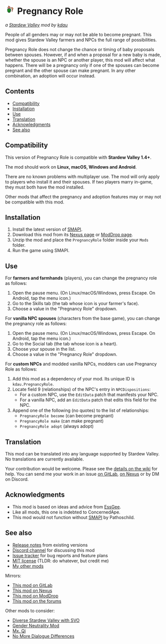 # ![[icon]](promo/icon.png) Pregnancy Role

*a [Stardew Valley](http://stardewvalley.net/) mod by [kdau](https://kdau.gitlab.io)*

People of all genders may or may not be able to become pregnant. This mod gives Stardew Valley farmers and NPCs the full range of possibilities.

Pregnancy Role does not change the chance or timing of baby proposals between spouses. However, if and when a proposal for a new baby is made, whether the spouse is an NPC or another player, this mod will affect what happens. There will be a pregnancy only if one of the spouses can become pregnant and the other spouse can make pregnant. In any other combination, an adoption will occur instead.

## Contents

* [Compatibility](#compatibility)
* [Installation](#installation)
* [Use](#use)
* [Translation](#translation)
* [Acknowledgments](#acknowledgments)
* [See also](#see-also)

## Compatibility

This version of Pregnancy Role is compatible with **Stardew Valley 1.4+**.

The mod should work on **Linux, macOS, Windows and Android**.

There are no known problems with multiplayer use. The mod will only apply to players who install it and their spouses. If two players marry in-game, they must both have the mod installed.

Other mods that affect the pregnancy and adoption features may or may not be compatible with this mod.

## Installation

1. Install the latest version of [SMAPI](https://smapi.io/).
1. Download this mod from its [Nexus page](https://www.nexusmods.com/stardewvalley/mods/5762?tab=files) or [ModDrop page](https://www.moddrop.com/stardew-valley/mods/768494-pregnancy-role).
1. Unzip the mod and place the `PregnancyRole` folder inside your `Mods` folder.
1. Run the game using SMAPI.

## Use

For **farmers and farmhands** (players), you can change the pregnancy role as follows:

1. Open the pause menu. (On Linux/macOS/Windows, press Escape. On Android, tap the menu icon.)
1. Go to the Skills tab (the tab whose icon is your farmer's face).
1. Choose a value in the "Pregnancy Role" dropdown.

For **vanilla NPC spouses** (characters from the base game), you can change the pregnancy role as follows:

1. Open the pause menu. (On Linux/macOS/Windows, press Escape. On Android, tap the menu icon.)
1. Go to the Social tab (the tab whose icon is a heart).
1. Choose your spouse in the list.
1. Choose a value in the "Pregnancy Role" dropdown.

For **custom NPCs** and modded vanilla NPCs, modders can use Pregnancy Role as follows:

1. Add this mod as a dependency of your mod. Its unique ID is `kdau.PregnancyRole`.
1. Locate field 9 (relationships) of the NPC's entry in `NPCDispositions`:
	* For a custom NPC, use the `EditData` patch that manifests your NPC.
	* For a vanilla NPC, add an `EditData` patch that edits this field for the NPC.
1. Append one of the following (no quotes) to the list of relationships:
	* `PregnancyRole become` (can become pregnant)
	* `PregnancyRole make` (can make pregnant)
	* `PregnancyRole adopt` (always adopt)

## Translation

This mod can be translated into any language supported by Stardew Valley. No translations are currently available.

Your contribution would be welcome. Please see the [details on the wiki](https://stardewvalleywiki.com/Modding:Translations) for help. You can send me your work in an issue [on GitLab](https://gitlab.com/kdau/pregnancyrole/-/issues), [on Nexus](https://www.nexusmods.com/stardewvalley/mods/5762?tab=bugs) or by DM on Discord.

## Acknowledgments

* This mod is based on ideas and advice from [EssGee](https://www.nexusmods.com/stardewvalley/users/83595503).
* Like all mods, this one is indebted to ConcernedApe.
* This mod would not function without [SMAPI](https://smapi.io/) by Pathoschild.

## See also

* [Release notes](doc/RELEASE-NOTES.md) from existing versions
* [Discord channel](https://discord.gg/Bs8fQYW) for discussing this mod
* [Issue tracker](https://gitlab.com/kdau/pregnancyrole/-/issues) for bug reports and feature plans
* [MIT license](LICENSE) (TLDR: do whatever, but credit me)
* [My other mods](https://kdau.gitlab.io)

Mirrors:

* [This mod on GitLab](https://gitlab.com/kdau/pregnancyrole)
* [This mod on Nexus](https://www.nexusmods.com/stardewvalley/mods/5762)
* [This mod on ModDrop](https://www.moddrop.com/stardew-valley/mods/768494-pregnancy-role)
* [This mod on the forums](https://forums.stardewvalley.net/index.php?resources/pregnancy-role.53/)

Other mods to consider:

* [Diverse Stardew Valley with SVO](https://www.nexusmods.com/stardewvalley/mods/4079)
* [Gender Neutrality Mod](https://www.nexusmods.com/stardewvalley/mods/722)
* [Mx. Qi](https://www.nexusmods.com/stardewvalley/mods/4310)
* [No More Dialogue Differences](https://www.nexusmods.com/stardewvalley/mods/4459)
